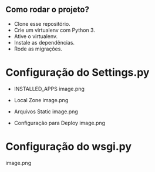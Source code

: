 ## Como rodar o projeto?

* Clone esse repositório.
* Crie um virtualenv com Python 3.
* Ative o virtualenv.
* Instale as dependências.
* Rode as migrações.

# Configuração do Settings.py
* INSTALLED_APPS 
image.png

* Local Zone
image.png

* Arquivos Static
image.png

* Configuração para Deploy
image.png

# Configuração do wsgi.py
image.png

